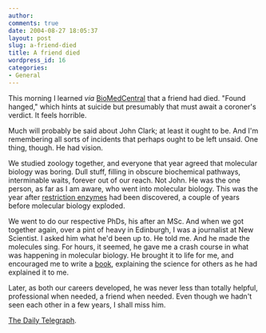 ```yaml
---
author:
comments: true
date: 2004-08-27 18:05:37
layout: post
slug: a-friend-died
title: A friend died
wordpress_id: 16
categories:
- General
---
```


This morning I learned _via_  [BioMedCentral](http://www.biomedcentral.com/news/20040826/03/) that a friend had died. "Found hanged," which hints at suicide but presumably that must await a coroner's verdict. It feels horrible.

Much will probably be said about John Clark; at least it ought to be. And I'm remembering all sorts of incidents that perhaps ought to be left unsaid. One thing, though. He had vision.

We studied zoology together, and everyone that year agreed that molecular biology was boring. Dull stuff, filling in obscure biochemical pathways, interminable waits, forever out of our reach. Not John. He was the one person, as far as I am aware, who went into molecular biology. This was the year after [restriction enzymes](http://www.accessexcellence.org/AE/AEC/CC/restriction.html) had been discovered, a couple of years before molecular biology exploded.

We went to do our respective PhDs, his after an MSc. And when we got together again, over a pint of heavy in Edinburgh, I was a journalist at New Scientist. I asked him what he'd been up to. He told me. And he made the molecules sing. For hours, it seemed, he gave me a crash course in what was happening in molecular biology. He brought it to life for me, and encouraged me to write a [book](http://www.amazon.co.uk/exec/obidos/ASIN/0631130276/qid=1093629786/sr=1-5/ref=sr_1_10_5/202-3316887-6435049), explaining the science for others as he had explained it to me.

Later, as both our careers developed, he was never less than totally helpful, professional when needed, a friend when needed. Even though we hadn't seen each other in a few years, I shall miss him.

[The Daily Telegraph](http://www.telegraph.co.uk/news/main.jhtml?xml=/news/2004/08/31/db3103.xml&sSheet=/portal/2004/08/31/ixportal.html).
